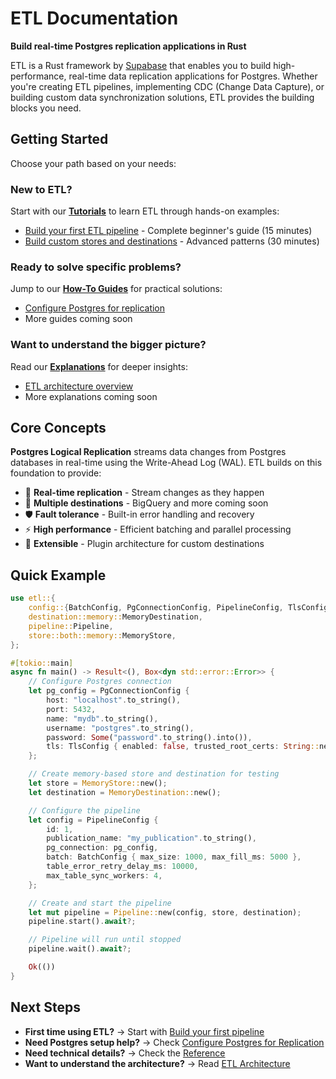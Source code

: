 # ETL Documentation

**Build real-time Postgres replication applications in Rust**

ETL is a Rust framework by [Supabase](https://supabase.com) that enables you to build high-performance, real-time data replication applications for Postgres. Whether you're creating ETL pipelines, implementing CDC (Change Data Capture), or building custom data synchronization solutions, ETL provides the building blocks you need.

## Getting Started

Choose your path based on your needs:

### New to ETL?

Start with our **[Tutorials](tutorials/index.md)** to learn ETL through hands-on examples:

- [Build your first ETL pipeline](tutorials/first-pipeline.md) - Complete beginner's guide (15 minutes)
- [Build custom stores and destinations](tutorials/custom-implementations.md) - Advanced patterns (30 minutes)

### Ready to solve specific problems?

Jump to our **[How-To Guides](how-to/index.md)** for practical solutions:

- [Configure Postgres for replication](how-to/configure-postgres.md)
- More guides coming soon

### Want to understand the bigger picture?

Read our **[Explanations](explanation/index.md)** for deeper insights:

- [ETL architecture overview](explanation/architecture.md)
- More explanations coming soon

## Core Concepts

**Postgres Logical Replication** streams data changes from Postgres databases in real-time using the Write-Ahead Log (WAL). ETL builds on this foundation to provide:

- 🚀 **Real-time replication** - Stream changes as they happen
- 🔄 **Multiple destinations** - BigQuery and more coming soon
- 🛡️ **Fault tolerance** - Built-in error handling and recovery
- ⚡ **High performance** - Efficient batching and parallel processing
- 🔧 **Extensible** - Plugin architecture for custom destinations

## Quick Example

```rust
use etl::{
    config::{BatchConfig, PgConnectionConfig, PipelineConfig, TlsConfig},
    destination::memory::MemoryDestination,
    pipeline::Pipeline,
    store::both::memory::MemoryStore,
};

#[tokio::main]
async fn main() -> Result<(), Box<dyn std::error::Error>> {
    // Configure Postgres connection
    let pg_config = PgConnectionConfig {
        host: "localhost".to_string(),
        port: 5432,
        name: "mydb".to_string(),
        username: "postgres".to_string(),
        password: Some("password".to_string().into()),
        tls: TlsConfig { enabled: false, trusted_root_certs: String::new() },
    };

    // Create memory-based store and destination for testing
    let store = MemoryStore::new();
    let destination = MemoryDestination::new();

    // Configure the pipeline
    let config = PipelineConfig {
        id: 1,
        publication_name: "my_publication".to_string(),
        pg_connection: pg_config,
        batch: BatchConfig { max_size: 1000, max_fill_ms: 5000 },
        table_error_retry_delay_ms: 10000,
        max_table_sync_workers: 4,
    };

    // Create and start the pipeline
    let mut pipeline = Pipeline::new(config, store, destination);
    pipeline.start().await?;

    // Pipeline will run until stopped
    pipeline.wait().await?;

    Ok(())
}
```

## Next Steps

- **First time using ETL?** → Start with [Build your first pipeline](tutorials/first-pipeline.md)
- **Need Postgres setup help?** → Check [Configure Postgres for Replication](how-to/configure-postgres.md)
- **Need technical details?** → Check the [Reference](reference/index.md)
- **Want to understand the architecture?** → Read [ETL Architecture](explanation/architecture.md)
